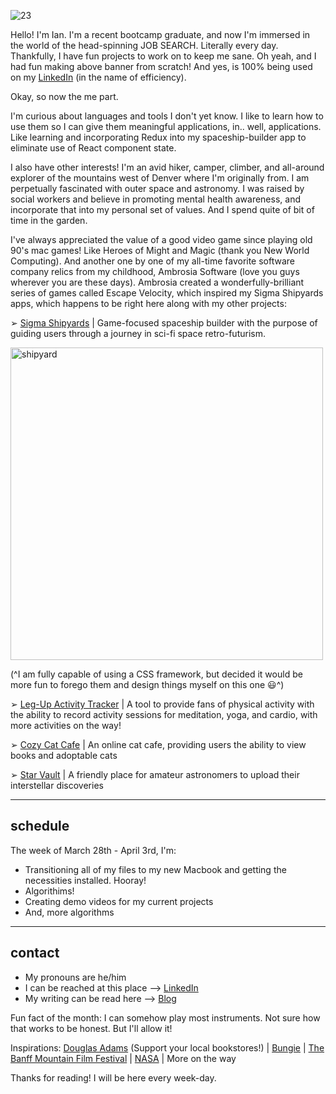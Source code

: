 ![23](https://user-images.githubusercontent.com/89211252/158245743-d495da7d-0857-4df0-b0e4-e26ed70f0508.png)

Hello! I'm Ian. I'm a recent bootcamp graduate, and now I'm immersed in the world of the head-spinning JOB SEARCH. Literally every day. Thankfully, I have fun projects to work on to keep me sane. Oh yeah, and I had fun making above banner from scratch! And yes, is 100% being used on my [LinkedIn](https://www.linkedin.com/in/ian-ennis-23b70915a/) (in the name of efficiency).

Okay, so now the me part. 

I'm curious about languages and tools I don't yet know. I like to learn how to use them so I can give them meaningful applications, in.. well, applications. Like learning and incorporating Redux into my spaceship-builder app to eliminate use of React component state. 

I also have other interests! I'm an avid hiker, camper, climber, and all-around explorer of the mountains west of Denver where I'm originally from. I am perpetually fascinated with outer space and astronomy. I was raised by social workers and believe in promoting mental health awareness, and incorporate that into my personal set of values. And I spend quite of bit of time in the garden. 

I've always appreciated the value of a good video game since playing old 90's mac games! Like Heroes of Might and Magic (thank you New World Computing). And another one by one of my all-time favorite software company relics from my childhood, Ambrosia Software (love you guys wherever you are these days). Ambrosia created a wonderfully-brilliant series of games called Escape Velocity, which inspired my Sigma Shipyards apps, which happens to be right here along with my other projects:


➢ [Sigma Shipyards](https://github.com/Ian-Ennis/sigma_shipyards) | Game-focused spaceship builder with the purpose of guiding users through a journey in sci-fi space retro-futurism.

<img width="500" alt="shipyard" src="https://user-images.githubusercontent.com/89211252/157541722-b64364ac-b277-4ba5-a8c2-510ea3752d1a.png">

(^I am fully capable of using a CSS framework, but decided it would be more fun to forego them and design things myself on this one :smiley:^)


➢ [Leg-Up Activity Tracker](https://github.com/Ian-Ennis/activity_tracker) | A tool to provide fans of physical activity with the ability to record activity sessions for meditation, yoga, and cardio, with more activities on the way!


➢ [Cozy Cat Cafe](https://github.com/Ian-Ennis/phase_2_project_cozy_cat_cafe) | An online cat cafe, providing users the ability to view books and adoptable cats


➢ [Star Vault](https://github.com/Ian-Ennis/star_vault) | A friendly place for amateur astronomers to upload their interstellar discoveries


--------------------------
schedule
--------------------------
The week of March 28th - April 3rd, I'm:
- Transitioning all of my files to my new Macbook and getting the necessities installed. Hooray! 
- Algorithims!
- Creating demo videos for my current projects
- And, more algorithms 


--------------------------
contact
--------------------------
- My pronouns are he/him
- I can be reached at this place --> [LinkedIn](https://www.linkedin.com/in/ian-ennis-tanstaafl-slatfatf/)
- My writing can be read here --> [Blog](https://ian-patrick-ennis.medium.com/)

Fun fact of the month: I can somehow play most instruments. Not sure how that works to be honest. But I'll allow it!

Inspirations:
[Douglas Adams](https://www.tatteredcover.com/book/9780345391803) (Support your local bookstores!) | [Bungie](https://www.bungie.net/) | [The Banff Mountain Film Festival](https://www.banffcentre.ca/banffmountainfestival/tour) | [NASA](https://www.nasa.gov/) | More on the way

Thanks for reading! I will be here every week-day.  

